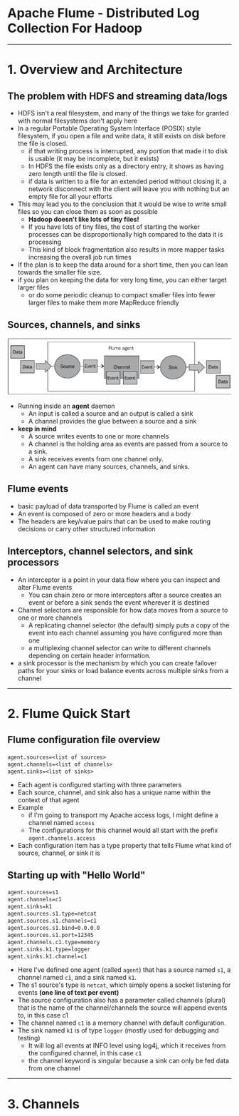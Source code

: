 # Apache Flume - Distributed Log Collection For Hadoop
-------

# 1. Overview and Architecture

## The problem with HDFS and streaming data/logs

* HDFS isn't a real filesystem, and many of the things we take for granted with normal filesystems don't apply here
* In a regular Portable Operating System Interface (POSIX) style filesystem, if you open a file and write data, it still exists on disk before the file is closed.
  * if that writing process is interrupted, any portion that made it to disk is usable (it may be incomplete, but it exists)
  * In HDFS the file exists only as a directory entry, it shows as having zero length until the file is closed.
  * if data is written to a file for an extended period without closing it, a network disconnect with the client will leave you with nothing but an empty file for all your efforts
* This may lead you to the conclusion that it would be wise to write small files so you can close them as soon as possible
  * **Hadoop doesn't like lots of tiny files!**
  * If you have lots of tiny files, the cost of starting the worker processes can be disproportionally high compared to the data it is processing
  * This kind of block fragmentation also results in more mapper tasks increasing the overall job run times
* If the plan is to keep the data around for a short time, then you can lean towards the smaller file size.
* if you plan on keeping the data for very long time, you can either target larger files
  * or do some periodic cleanup to compact smaller files into fewer larger files to make them more MapReduce friendly

## Sources, channels, and sinks

![Flume Architecture](flume_architecture.png "Flume Architecture")

* Running inside an **agent** daemon
  * An input is called a source and an output is called a sink
  * A channel provides the glue between a source and a sink
* **keep in mind**
  * A source writes events to one or more channels
  * A channel is the holding area as events are passed from a source to a sink.
  * A sink receives events from one channel only.
  * An agent can have many sources, channels, and sinks.

## Flume events
* basic payload of data transported by Flume is called an event
* An event is composed of zero or more headers and a body
* The headers are key/value pairs that can be used to make routing decisions or carry other structured information

## Interceptors, channel selectors, and sink processors

* An interceptor is a point in your data flow where you can inspect and alter Flume events
  * You can chain zero or more interceptors after a source creates an event or before a sink sends the event wherever it is destined
* Channel selectors are responsible for how data moves from a source to one or more channels
  * A replicating channel selector (the default) simply puts a copy of the event into each channel assuming you have configured more than one
  * a multiplexing channel selector can write to different channels depending on certain header information.
* a sink processor is the mechanism by which you can create failover paths for your sinks or load balance events across multiple sinks from a channel

-------------

# 2. Flume Quick Start

## Flume configuration file overview

```
agent.sources=<list of sources>
agent.channels=<list of channels>
agent.sinks=<list of sinks>
```

* Each agent is configured starting with three parameters
* Each source, channel, and sink also has a unique name within the context of that agent
* Example
  * if I'm going to transport my Apache access logs, I might define a channel named `access`
  * The configurations for this channel would all start with the prefix `agent.channels.access`
* Each configuration item has a type property that tells Flume what kind of source, channel, or sink it is

## Starting up with "Hello World"

```
agent.sources=s1
agent.channels=c1
agent.sinks=k1
agent.sources.s1.type=netcat
agent.sources.s1.channels=c1
agent.sources.s1.bind=0.0.0.0
agent.sources.s1.port=12345
agent.channels.c1.type=memory
agent.sinks.k1.type=logger
agent.sinks.k1.channel=c1
```

* Here I've defined one agent (called `agent`) that has a source named `s1`, a channel named `c1`, and a sink named `k1`.
* The s1 source's type is `netcat`, which simply opens a socket listening for events **(one line of text per event)**
* The source configuration also has a parameter called channels (plural) that is the name of the channel/channels the source will append events to, in this case c1
* The channel named `c1` is a memory channel with default configuration.
* The sink named `k1` is of type `logger` (mostly used for debugging and testing)
  * It will log all events at INFO level using log4j, which it receives from the configured channel, in this case `c1`
  * the channel keyword is singular because a sink can only be fed data from one channel

-------------------

# 3. Channels
